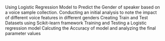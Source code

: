 Using Logistic Regression Model to Predict the Gender of speaker based on a voice sample collection. 
Conducting an initial analysis to note the impact of different voice features in different genders
Creating Train and Test Datasets using Scikit-learn framework
Training and Testing a Logistic regression model
Calcuting the Accuracy of model and analyzing the final parameter values
